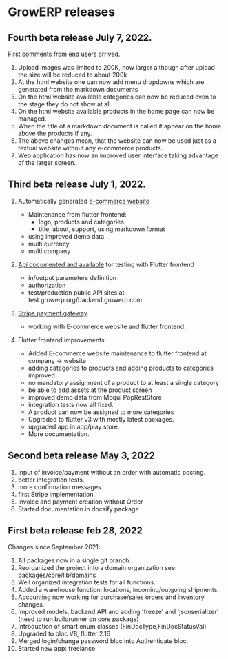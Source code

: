 # GrowERP releases

## Fourth beta release July 7, 2022.
First comments from end users arrived.
1. Upload images was limited to 200K, now larger although after upload the size will be reduced to about 200k
2. At the html website one can now add menu dropdowns which are generated from the markdown documents
3. On the html website available categories can now be reduced even to the stage they do not show at all.
4. On the html website available products in the home page can now be managed.
5. When the title of a markdown document is called it appear on the home above the products if any.
6. The above changes mean, that the website can now be used just as a textual website without any e-commerce products.
7. Web application has now an improved user interface taking advantage of the larger screen.

## Third beta release July 1, 2022.

1. Automatically generated [e-commerce website](../end_user/marketing_sales.md)
	- Maintenance from flutter frontend:
		- logo, products and categories
		- title, about, support, using markdown format
	- using improved demo data
	- multi currency
	- multi company

2. [Api documented and available](technical_user/api.md) for testing with Flutter frontend
	- in/output parameters definition
	- authorization
	- test/production public API sites at test.growerp.org/backend.growerp.com

3. [Stripe payment gateway](technical_user/stripe.md).
	- working with E-commerce website and flutter frontend.

4. Flutter frontend improvements:
	- Added E-commerce website maintenance to flutter frontend at company -> website
	- adding categories to products and adding products to categories improved
	- no mandatory assignment of a product to at least a single category
	- be able to add assets at the product screen
	- improved demo data from Moqui PopRestStore
	- integration tests now all fixed.
	- A product can now be assigned to more categories
	- Upgraded to flutter v3 with mostly latest packages.
	- upgraded app in app/play store.
	- More documentation.

## Second beta release May 3, 2022

1. Input of invoice/payment without an order with automatic posting.
2. better integration tests.
3. more confirmation messages.
4. first Stripe implementation.
5. Invoice and payment creation without Order
6. Started documentation in docsify package

## First beta release feb 28, 2022

Changes since September 2021:

1. All packages now in a single git branch.
2. Reorganized the project into a domain organization see: packages/core/lib/domains
3. Well organized integration tests for all functions.
4. Added a warehouse function: locations, incoming/outgoing shipments.
5. Accounting now working for purchase/sales orders and inventory changes.
6. Improved models, backend API and adding 'freeze' and 'jsonserializer' (need to run buildrunner on core package)
7. Introduction of smart enum classes (FinDocType,FinDocStatusVal)
8. Upgraded to bloc V8, flutter 2.16
9. Merged login/change password bloc into Authenticate bloc.
10. Started new app: freelance

